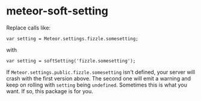 meteor-soft-setting
===================

Replace calls like:

```
var setting = Meteor.settings.fizzle.somesetting;
```

with

```
var setting = softSetting('fizzle.somesetting');
```

If `Meteor.settings.public.fizzle.somesetting` isn't defined, your
server will crash with the first version above.  The second one will
emit a warning and keep on rolling with `setting` being `undefined`.
Sometimes this is what you want.  If so, this package is for you.
